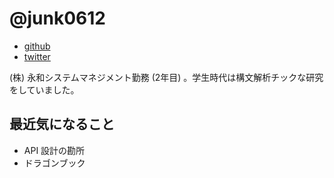 # @junk0612

* [github](https://github.com/junk0612)
* [twitter](https://twitter.com/junk0612)

(株) 永和システムマネジメント勤務 (2年目) 。学生時代は構文解析チックな研究をしていました。

## 最近気になること

- API 設計の勘所
- ドラゴンブック
